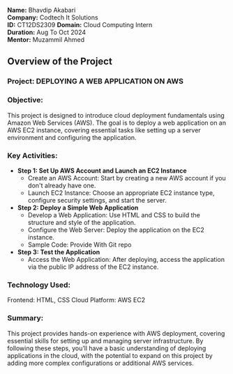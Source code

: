 **Name:** Bhavdip Akabari  
**Company:** Codtech It Solutions  
**ID:** CT12DS2309 
**Domain:** Cloud Computing Intern  
**Duration:** Aug To Oct 2024  
**Mentor:** Muzammil Ahmed  

## Overview of the Project

### Project: DEPLOYING A WEB APPLICATION ON AWS

### Objective: 
This project is designed to introduce cloud deployment fundamentals using Amazon Web Services (AWS). The goal is to deploy a web application on an AWS EC2 instance, covering essential tasks like setting up a server environment and configuring the application.

### Key Activities: 
- **Step 1: Set Up AWS Account and Launch an EC2 Instance**
  - Create an AWS Account: Start by creating a new AWS account if you don't already have one.
  - Launch EC2 Instance: Choose an appropriate EC2 instance type, configure security settings, and start the server. 
- **Step 2: Deploy a Simple Web Application**
  - Develop a Web Application: Use HTML and CSS to build the structure and style of the application.
  - Configure the Web Server: Deploy the application on the EC2 instance.
  - Sample Code: Provide With Git repo
- **Step 3: Test the Application**
  - Access the Web Application: After deploying, access the application via the public IP address of the EC2 instance. 

### Technology Used: 
Frontend: HTML, CSS
Cloud Platform: AWS EC2

### Summary:  
This project provides hands-on experience with AWS deployment, covering essential skills for setting up and managing server infrastructure. By following these steps, you’ll have a basic understanding of deploying applications in the cloud, with the potential to expand on this project by adding more complex configurations or additional AWS services.


